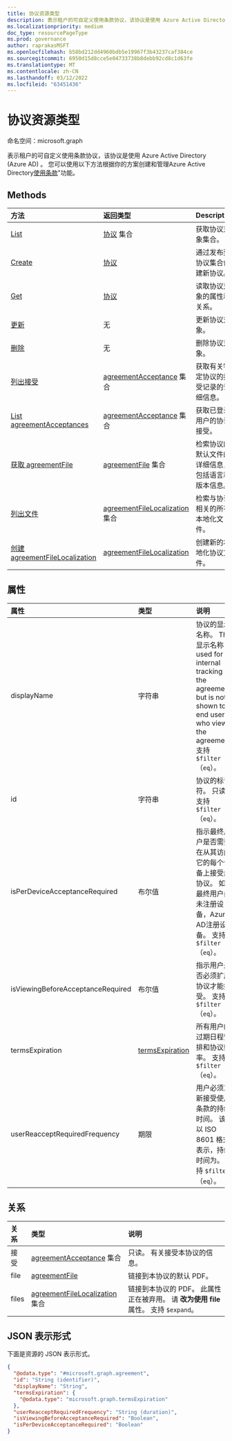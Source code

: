 ```yaml
---
title: 协议资源类型
description: 表示租户的可自定义使用条款协议，该协议是使用 Azure Active Directory (Azure AD) 。
ms.localizationpriority: medium
doc_type: resourcePageType
ms.prod: governance
author: raprakasMSFT
ms.openlocfilehash: b58bd212dd4960bdb5e19967f3b43237caf384ce
ms.sourcegitcommit: 6950d15d8cce5e04733738b8debb92cd8c1d63fe
ms.translationtype: MT
ms.contentlocale: zh-CN
ms.lasthandoff: 03/12/2022
ms.locfileid: "63451436"
---
```

# <a name="agreement-resource-type"></a>协议资源类型

命名空间：microsoft.graph

表示租户的可自定义使用条款协议，该协议是使用 Azure Active Directory (Azure AD) 。 您可以使用以下方法根据你的方案创建和管理Azure Active Directory[使用条款](/azure/active-directory/conditional-access/terms-of-use)"功能。

## <a name="methods"></a>Methods

| 方法       | 返回类型 | Description |
|:-------------|:------------|:------------|
| [List](../api/termsofusecontainer-list-agreements.md) | [协议](agreement.md) 集合 | 获取协议对象集合。 |
| [Create](../api/termsofusecontainer-post-agreements.md) | [协议](agreement.md) | 通过发布到协议集合创建新协议。 |
| [Get](../api/agreement-get.md) | [协议](agreement.md) | 读取协议对象的属性和关系。 |
| [更新](../api/agreement-update.md) | 无 | 更新协议对象。 |
| [删除](../api/agreement-delete.md) | 无 | 删除协议对象。 |
|[列出接受](../api/agreement-list-acceptances.md)|[agreementAcceptance](../resources/agreementacceptance.md) 集合|获取有关特定协议的接受记录的详细信息。|
|[List agreementAcceptances](../api/user-list-agreementacceptances.md)|[agreementAcceptance](../resources/agreementacceptance.md) 集合|获取已登录用户的协议接受。|
|[获取 agreementFile](../api/agreementfile-get.md)|[agreementFile](../resources/agreementfile.md) 集合|检索协议的默认文件的详细信息，包括语言和版本信息。|
|[列出文件](../api/agreement-list-files.md)|[agreementFileLocalization](../resources/agreementfilelocalization.md) 集合|检索与协议相关的所有本地化文件。|
|[创建 agreementFileLocalization](../api/agreement-post-files.md)|[agreementFileLocalization](../resources/agreementfilelocalization.md)|创建新的本地化协议文件。|

## <a name="properties"></a>属性
| 属性     | 类型        | 说明 |
|:-------------|:------------|:------------|
|displayName|字符串|协议的显示名称。 The 显示名称 is used for internal tracking of the agreement but is not shown to end users who view the agreement. 支持 `$filter`（`eq`）。|
|id|字符串| 协议的标识符。 只读。 支持 `$filter`（`eq`）。|
|isPerDeviceAcceptanceRequired|布尔值|指示最终用户是否需要在从其访问它的每个设备上接受此协议。 如果最终用户尚未注册设备，Azure AD注册设备。 支持 `$filter`（`eq`）。|
|isViewingBeforeAcceptanceRequired|布尔值|指示用户是否必须扩展协议才能接受。 支持 `$filter`（`eq`）。|
|termsExpiration|[termsExpiration](termsexpiration.md)| 所有用户的过期日程安排和协议频率。 支持 `$filter`（`eq`）。|
|userReacceptRequiredFrequency|期限|用户必须重新接受使用条款的持续时间。 该值以 ISO 8601 格式表示，持续时间为。 支持 `$filter`（`eq`）。|


## <a name="relationships"></a>关系
| 关系 | 类型        | 说明 |
|:-------------|:------------|:------------|
|接受|[agreementAcceptance](agreementacceptance.md) 集合|只读。 有关接受本协议的信息。|
|file|[agreementFile](agreementfile.md) | 链接到本协议的默认 PDF。|
|files|[agreementFileLocalization](agreementfilelocalization.md) 集合| 链接到本协议的 PDF。 此属性正在被弃用。 请  **改为使用 file** 属性。 支持 `$expand`。|


## <a name="json-representation"></a>JSON 表示形式

下面是资源的 JSON 表示形式。
<!-- {
  "blockType": "resource",
  "keyProperty": "id",
  "@odata.type": "microsoft.graph.agreement",
  "openType": false
}
-->
``` json
{
  "@odata.type": "#microsoft.graph.agreement",
  "id": "String (identifier)",
  "displayName": "String",
  "termsExpiration": {
    "@odata.type": "microsoft.graph.termsExpiration"
  },
  "userReacceptRequiredFrequency": "String (duration)",
  "isViewingBeforeAcceptanceRequired": "Boolean",
  "isPerDeviceAcceptanceRequired": "Boolean"
}
```
